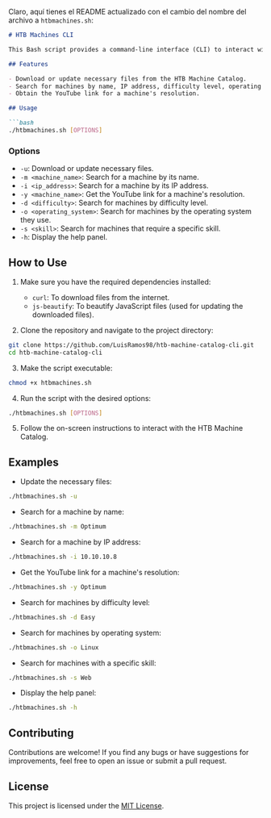 Claro, aquí tienes el README actualizado con el cambio del nombre del archivo a `htbmachines.sh`:

```markdown
# HTB Machines CLI

This Bash script provides a command-line interface (CLI) to interact with the HTB (Hack The Box) Machine Catalog. The script allows you to download or update the necessary files, search for machines by various criteria such as name, IP address, difficulty level, operating system, and required skills. Additionally, you can get the YouTube link to the resolution of a specific machine.

## Features

- Download or update necessary files from the HTB Machine Catalog.
- Search for machines by name, IP address, difficulty level, operating system, and required skills.
- Obtain the YouTube link for a machine's resolution.

## Usage

```bash
./htbmachines.sh [OPTIONS]
```

### Options

- `-u`: Download or update necessary files.
- `-m <machine_name>`: Search for a machine by its name.
- `-i <ip_address>`: Search for a machine by its IP address.
- `-y <machine_name>`: Get the YouTube link for a machine's resolution.
- `-d <difficulty>`: Search for machines by difficulty level.
- `-o <operating_system>`: Search for machines by the operating system they use.
- `-s <skill>`: Search for machines that require a specific skill.
- `-h`: Display the help panel.

## How to Use

1. Make sure you have the required dependencies installed:
   - `curl`: To download files from the internet.
   - `js-beautify`: To beautify JavaScript files (used for updating the downloaded files).

2. Clone the repository and navigate to the project directory:

```bash
git clone https://github.com/LuisRamos98/htb-machine-catalog-cli.git
cd htb-machine-catalog-cli
```

3. Make the script executable:

```bash
chmod +x htbmachines.sh
```

4. Run the script with the desired options:

```bash
./htbmachines.sh [OPTIONS]
```

5. Follow the on-screen instructions to interact with the HTB Machine Catalog.

## Examples

- Update the necessary files:

```bash
./htbmachines.sh -u
```

- Search for a machine by name:

```bash
./htbmachines.sh -m Optimum
```

- Search for a machine by IP address:

```bash
./htbmachines.sh -i 10.10.10.8
```

- Get the YouTube link for a machine's resolution:

```bash
./htbmachines.sh -y Optimum
```

- Search for machines by difficulty level:

```bash
./htbmachines.sh -d Easy
```

- Search for machines by operating system:

```bash
./htbmachines.sh -o Linux
```

- Search for machines with a specific skill:

```bash
./htbmachines.sh -s Web
```

- Display the help panel:

```bash
./htbmachines.sh -h
```

## Contributing

Contributions are welcome! If you find any bugs or have suggestions for improvements, feel free to open an issue or submit a pull request.

## License

This project is licensed under the [MIT License](LICENSE).
```
